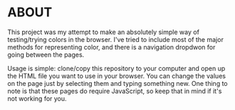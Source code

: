 # ABOUT

This project was my attempt to make an absolutely simple way of testing/trying colors in the browser. I've tried to include most of the major methods for representing color, and there is a navigation dropdwon for going between the pages. 

Usage is simple: clone/copy this repository to your computer and open up the HTML file you want to use in your browser. You can change the values on the page just by selecting them and typing something new. One thing to note is that these pages do require JavaScript, so keep that in mind if it's not working for you.

